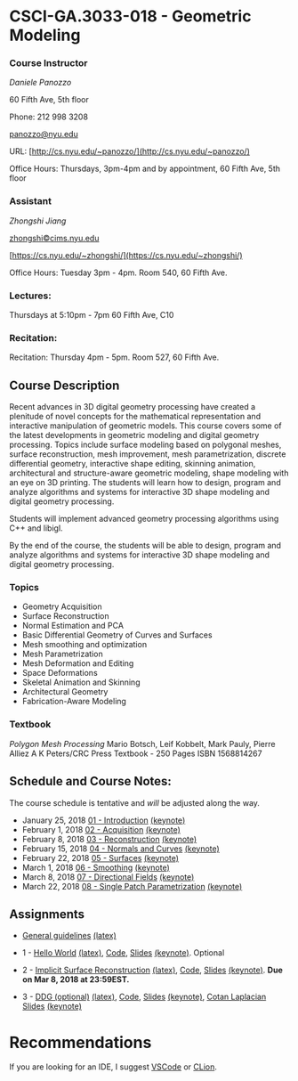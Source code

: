 # CSCI-GA.3033-018 - Geometric Modeling

### Course Instructor
*Daniele Panozzo*

60 Fifth Ave, 5th floor

Phone: 212 998 3208

[panozzo@nyu.edu](mailto:panozzo@nyu.edu)

URL: [http://cs.nyu.edu/~panozzo/](http://cs.nyu.edu/~panozzo/)

Office Hours: Thursdays, 3pm-4pm and by appointment, 60 Fifth Ave, 5th floor

### Assistant
*Zhongshi Jiang*

[zhongshi©cims.nyu.edu ](mailto:zhongshi©cims.nyu.edu )

[https://cs.nyu.edu/~zhongshi/](https://cs.nyu.edu/~zhongshi/)

Office Hours: Tuesday 3pm - 4pm. Room 540, 60 Fifth Ave.


### Lectures:
Thursdays at 5:10pm - 7pm
60 Fifth Ave, C10

### Recitation:
Recitation: Thursday 4pm - 5pm. Room 527, 60 Fifth Ave.

## Course Description

Recent advances in 3D digital geometry processing have created a plenitude of novel concepts for the mathematical representation and interactive manipulation of geometric models. This course covers some of the latest developments in geometric modeling and digital geometry processing. Topics include surface modeling based on polygonal meshes, surface reconstruction, mesh improvement, mesh parametrization, discrete differential geometry, interactive shape editing, skinning animation, architectural and structure-aware geometric modeling, shape modeling with an eye on 3D printing. The students will learn how to design, program and analyze algorithms and systems for interactive 3D shape modeling and digital geometry processing.

Students will implement advanced geometry processing algorithms using C++ and libigl.

By the end of the course, the students will be able to design, program and analyze algorithms and systems for interactive 3D shape modeling and digital geometry processing.

### Topics

* Geometry Acquisition
* Surface Reconstruction
* Normal Estimation and PCA
* Basic Differential Geometry of Curves and Surfaces
* Mesh smoothing and optimization
* Mesh Parametrization
* Mesh Deformation and Editing
* Space Deformations
* Skeletal Animation and Skinning
* Architectural Geometry
* Fabrication-Aware Modeling

### Textbook
*Polygon Mesh Processing*
Mario Botsch, Leif Kobbelt, Mark Pauly, Pierre Alliez
A K Peters/CRC Press
Textbook - 250 Pages
ISBN 1568814267

## Schedule and Course Notes:

The course schedule is tentative and *will* be adjusted along the way.

* January 25, 2018	[01 - Introduction](http://cs.nyu.edu/~panozzo/gp18/01%20-%20Introduction.pdf) [(keynote)](https://cs.nyu.edu/~panozzo/gp18/01%20-%20Introduction.key.zip)
* February 1, 2018	[02 - Acquisition](http://cs.nyu.edu/~panozzo/gp18/02%20-%20Acquisition.pdf) [(keynote)](https://cs.nyu.edu/~panozzo/gp18/02%20-%20Acquisition.key.zip)
* February 8, 2018	[03 - Reconstruction](http://cs.nyu.edu/~panozzo/gp18/03%20-%20Reconstruction.pdf) [(keynote)](https://cs.nyu.edu/~panozzo/gp18/03%20-%20Reconstruction.key.zip)
* February 15, 2018	[04 - Normals and Curves](http://cs.nyu.edu/~panozzo/gp18/04%20-%20Normal%20Estimation,%20Curves.pdf) [(keynote)](https://cs.nyu.edu/~panozzo/gp18/04%20-%20Normal%20Estimation,%20Curves.key.zip)
* February 22, 2018	[05 - Surfaces](http://cs.nyu.edu/~panozzo/gp18/05%20-%20Surfaces.pdf) [(keynote)](https://cs.nyu.edu/~panozzo/gp18/05%20-%20Surfaces.key.zip)
* March 1, 2018	[06 - Smoothing](http://cs.nyu.edu/~panozzo/gp18/06%20-%20Smoothing.pdf) [(keynote)](https://cs.nyu.edu/~panozzo/gp18/06%20-%20Smoothing.key.zip)
* March 8, 2018	[07 - Directional Fields](http://cs.nyu.edu/~panozzo/gp18/07%20-%20Directional%20Fields.pdf) [(keynote)](https://cs.nyu.edu/~panozzo/gp18/07%20-%20Directional%20Fields.key.zip)
* March 22, 2018	[08 - Single Patch Parametrization](http://cs.nyu.edu/~panozzo/gp18/08%20-%20Single%20Patch%20Parametrization.pdf) [(keynote)](https://cs.nyu.edu/~panozzo/gp18/08%20-%20Single%20Patch%20Parametrization.key.zip)
<!-- * March 29, 2018	[09 - Boundary-Free Parametrization and Laplacian Mesh Deformation](http://cs.nyu.edu/~panozzo/gp/09%20-%20Boundary-Free%20Parametrization%20and%20Laplacian%20Mesh%20Deformation.pdf)
* April 5, 2018	[10 - ARAP and Linear Blend Skinning](http://cs.nyu.edu/~panozzo/gp/10%20-%20ARAP%20and%20Linear%20Blend%20Skinning.pdf) [(Video)](http://cs.nyu.edu/~panozzo/gp/10%20-%20ARAP%20and%20Linear%20Blend%20Skinning.m4v)
* April 12, 2018	[11 - Advanced Topics I](http://cs.nyu.edu/~panozzo/gp/11%20-%20Advanced%20Topics%20I.pdf)[(Video)](http://cs.nyu.edu/~panozzo/gp/11%20-%20Advanced%20Topics%20I.mov)
* April 19, 2018	Research Overview
* April 26, 2018
* May 3, 2018
* May 10, 2018	Finals -->

## Assignments

* [General guidelines](https://cs.nyu.edu/~panozzo/gp18/guidelines.pdf) [(latex)](https://cs.nyu.edu/~panozzo/gp18/guidelines.zip)

* 1 - [Hello World](https://cs.nyu.edu/~panozzo/gp18/Handout1.pdf) [(latex)](https://cs.nyu.edu/~panozzo/gp18/Handout1.zip), [Code](https://github.com/NYUGeometricModeling/GM_Assignment_1), [Slides](https://cs.nyu.edu/~panozzo/gp18/Assignment1.pdf) [(keynote)](https://cs.nyu.edu/~panozzo/gp18/Assignment1.key.zip). Optional
* 2 - [Implicit Surface Reconstruction](https://cs.nyu.edu/~panozzo/gp18/Handout2.pdf) [(latex)](https://cs.nyu.edu/~panozzo/gp18/Handout2.zip), [Code](https://github.com/NYUGeometricModeling/GM_Assignment_2), [Slides](https://cs.nyu.edu/~panozzo/gp18/Assignment2.pdf) [(keynote)](https://cs.nyu.edu/~panozzo/gp18/Assignment2.key.zip). **Due on Mar 8, 2018 at 23:59EST.**
* 3 - [DDG (optional)](https://cs.nyu.edu/~panozzo/gp18/Handout3.pdf) [(latex)](https://cs.nyu.edu/~panozzo/gp18/Handout3.zip), [Code](https://github.com/NYUGeometricModeling/GM_Assignment_3), [Slides](https://cs.nyu.edu/~panozzo/gp18/Assignment3.pdf) [(keynote)](https://cs.nyu.edu/~panozzo/gp18/Assignment3.key.zip), [Cotan Laplacian Slides](https://cs.nyu.edu/~panozzo/gp18/CotanLaplacian.pdf) [(keynote)](https://cs.nyu.edu/~panozzo/gp18/CotanLaplacian.key.zip)
<!--
* Feb 22
* 4 - [Mesh Parameterization](https://github.com/NYUGeometricModeling/GM_Assignment_4/raw/master/assignment4.pdf), [Code](https://github.com/NYUGeometricModeling/GM_Assignment_4/), , [HW4 Recitation Slides]
* Mar 8-29
* (https://github.com/danielepanozzo/gp/raw/master/recitation_slides/section_4.pdf).
* 5 - [Shape Deformation](https://github.com/NYUGeometricModeling/GM_Assignment_5/raw/master/assignment5.pdf), [Code](https://github.com/NYUGeometricModeling/GM_Assignment_5/), [HW5 Recitation Slides](https://github.com/danielepanozzo/gp/raw/master/recitation_slides/section_5.pdf).
* Mar 29-April 19
* 6 - Project: Proposals must be approved by 4/27/17. [Slides on potential ideas](https://github.com/danielepanozzo/gp/raw/master/recitation_slides/ProjectIdeas.pdf) -->

# Recommendations

If you are looking for an IDE, I suggest [VSCode](https://code.visualstudio.com) or [CLion](https://www.jetbrains.com/clion/).
